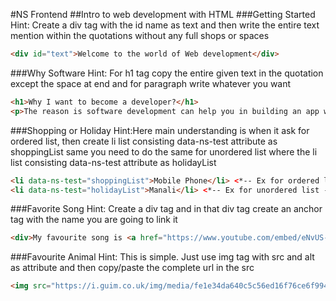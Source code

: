 #NS Frontend
##Intro to web development with HTML
###Getting Started
Hint: Create a div tag with the id name as text and then write the entire text mention within the quotations without any full shops or spaces
```HTML
<div id="text">Welcome to the world of Web development</div>
```

###Why Software
Hint: For h1 tag copy the entire given text in the quotation except the space at end and for paragraph write whatever you want
```HTML
<h1>Why I want to become a developer?</h1>
<p>The reason is software development can help you in building an app which can help you to lower your task which generally a person feel lasy to do that work.</p>
```

###Shopping or Holiday
Hint:Here main understanding is when it ask for ordered list, then create li list consisting data-ns-test attribute as shoppingList same you need to do the same for unordered list where the li list consisting data-ns-test attribute as holidayList
```HTML
<li data-ns-test="shoppingList">Mobile Phone</li> <*-- Ex for ordered list -->
<li data-ns-test="holidayList">Manali</li> <*-- Ex for unordered list -->
```

###Favorite Song
Hint: Create a div tag and in that div tag create an anchor tag with the name you are going to link it
```HTML
<div>My favourite song is <a href="https://www.youtube.com/embed/eNvUS-6PTbs">Cheri Cheri Lady</a></div>
```

###Favourite Animal
Hint: This is simple. Just use img tag with src and alt as attribute and then copy/paste the complete url in the src
```HTML
<img src="https://i.guim.co.uk/img/media/fe1e34da640c5c56ed16f76ce6f994fa9343d09d/0_174_3408_2046/master/3408.jpg?width=445&quality=45&auto=format&fit=max&dpr=2&s=c4f4d4981ad8e828c7d2402a47ed4f4f" alt="A Pug">
```

